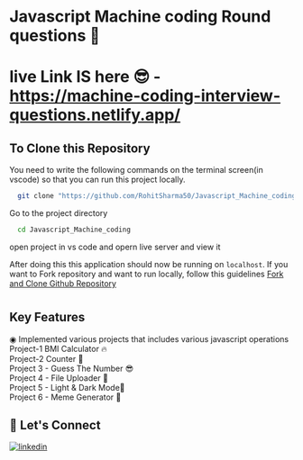 #  Javascript Machine coding Round questions 🚀

# live Link IS here 😎 - https://machine-coding-interview-questions.netlify.app/   <br>

## To Clone this Repository

You need to write the following commands on the terminal screen(in vscode) so that you can run this project locally.

```bash
  git clone "https://github.com/RohitSharma50/Javascript_Machine_coding.git"
```

Go to the project directory

```bash
  cd Javascript_Machine_coding
```

open project in vs code and opern live server and view it

 After doing this this application should now be running on `localhost`. If you want to Fork repository and want to run locally, follow this guidelines [Fork and Clone Github Repository](https://docs.github.com/en/get-started/quickstart/fork-a-repo)

# 

## Key Features
◉ Implemented various projects that includes various javascript operations  <br>
Project-1 BMI Calculator 🔥 <br>
Project-2 Counter 👻   <br>
Project 3 - Guess The Number 😎 <br>
Project 4 - File Uploader 🤨 <br>
Project 5 - Light & Dark Mode👻 <br>
Project 6 - Meme Generator 🧠 <br>

## 🔗 Let's Connect

[![linkedin](https://img.shields.io/badge/LinkedIn-0077B5?style=for-the-badge&logo=linkedin&logoColor=white)](https://www.linkedin.com/in/rohit-sharma50/)
